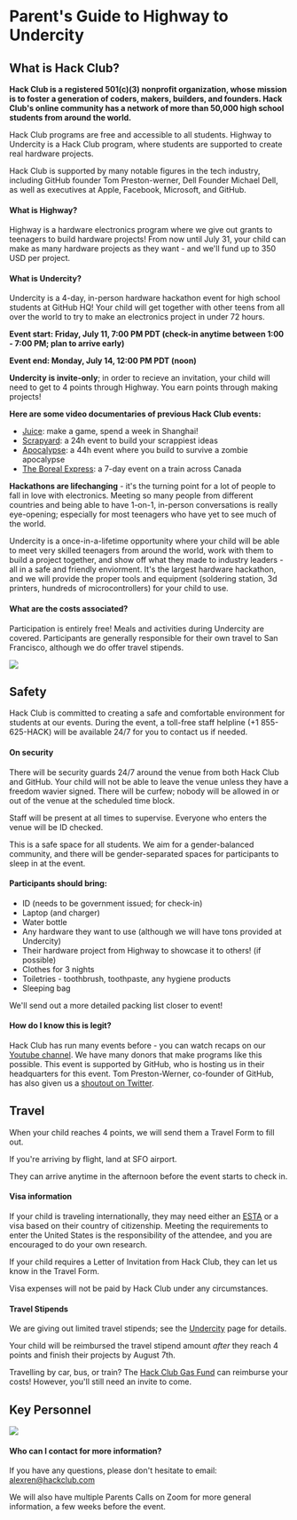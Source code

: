 # Parent's Guide to Highway to Undercity

## What is Hack Club?

**Hack Club is a registered 501(c)(3) nonprofit organization, whose mission is to foster a generation of coders, makers, builders, and founders. Hack Club's online community has a network of more than 50,000 high school students from around the world.**

Hack Club programs are free and accessible to all students. Highway to Undercity is a Hack Club program, where students are supported to create real hardware projects.

Hack Club is supported by many notable figures in the tech industry, including GitHub founder Tom Preston-werner, Dell Founder Michael Dell, as well as executives at Apple, Facebook, Microsoft, and GitHub.

#### What is Highway?

Highway is a hardware electronics program where we give out grants to teenagers to build hardware projects! From now until July 31, your child can make as many hardware projects as they want - and we'll fund up to 350 USD per project.

#### What is Undercity?

Undercity is a 4-day, in-person hardware hackathon event for high school students at GitHub HQ! Your child will get together with other teens from all over the world to try to make an electronics project in under 72 hours.

**Event start: Friday, July 11, 7:00 PM PDT (check-in anytime between 1:00 - 7:00 PM; plan to arrive early)**

**Event end: Monday, July 14, 12:00 PM PDT (noon)**

**Undercity is invite-only**; in order to recieve an invitation, your child will need to get to 4 points through Highway. You earn points through making projects!

**Here are some video documentaries of previous Hack Club events:**

- [Juice](https://www.youtube.com/watch?v=fuTlToZ1SX8): make a game, spend a week in Shanghai!
- [Scrapyard](https://www.youtube.com/watch?v=8iM1W8kXrQA&t=1s): a 24h event to build your scrappiest ideas
- [Apocalypse](https://www.youtube.com/watch?v=QvCoISXfcE8): a 44h event where you build to survive a zombie apocalypse
- [The Boreal Express](https://www.youtube.com/watch?v=hiG3fYq3xUU): a 7-day event on a train across Canada

**Hackathons are lifechanging** - it's the turning point for a lot of people to fall in love with electronics. Meeting so many people from different countries and being able to have 1-on-1, in-person conversations is really eye-opening; especially for most teenagers who have yet to see much of the world. 

Undercity is a once-in-a-lifetime opportunity where your child will be able to meet very skilled teenagers from around the world, work with them to build a project together, and show off what they made to industry leaders - all in a safe and friendly enviorment. It's the largest hardware hackathon, and we will provide the proper tools and equipment (soldering station, 3d printers, hundreds of microcontrollers) for your child to use.

#### What are the costs associated?

Participation is entirely free! Meals and activities during Undercity are covered. Participants are generally responsible for their own travel to San Francisco, although we do offer travel stipends.

<img src="/hackathons.png" style="width: full" class=""></img>

## Safety

Hack Club is committed to creating a safe and comfortable environment for students at our events. During the event, a toll-free staff helpline (+1 855-625-HACK) will be available 24/7 for you to contact us if needed.

#### On security

There will be security guards 24/7 around the venue from both Hack Club and GitHub. Your child will not be able to leave the venue unless they have a freedom wavier signed. There will be curfew; nobody will be allowed in or out of the venue at the scheduled time block.

Staff will be present at all times to supervise. Everyone who enters the venue will be ID checked.

This is a safe space for all students. We aim for a gender-balanced community, and there will be gender-separated spaces for participants to sleep in at the event.

#### Participants should bring:

- ID (needs to be government issued; for check-in)
- Laptop (and charger)
- Water bottle
- Any hardware they want to use (although we will have tons provided at Undercity)
- Their hardware project from Highway to showcase it to others! (if possible)
- Clothes for 3 nights
- Toiletries - toothbrush, toothpaste, any hygiene products
- Sleeping bag 

We'll send out a more detailed packing list closer to event!

#### How do I know this is legit?

Hack Club has run many events before - you can watch recaps on our [Youtube channel](https://www.youtube.com/@HackClubHQ). We have many donors that make programs like this possible. This event is supported by GitHub, who is hosting us in their headquarters for this event. Tom Preston-Werner, co-founder of GitHub, has also given us a [shoutout on Twitter](https://x.com/mojombo/status/1927596252507619426).

## Travel

When your child reaches 4 points, we will send them a Travel Form to fill out. 

If you're arriving by flight, land at SFO airport.

They can arrive anytime in the afternoon before the event starts to check in. 

#### Visa information

If your child is traveling internationally, they may need either an [ESTA](https://www.cbp.gov/travel/international-visitors/esta) or a visa based on their country of citizenship. Meeting the requirements to enter the United States is the responsibility of the attendee, and you are encouraged to do your own research.

If your child requires a Letter of Invitation from Hack Club, they can let us know in the Travel Form.

Visa expenses will not be paid by Hack Club under any circumstances.

#### Travel Stipends

We are giving out limited travel stipends; see the [Undercity](undercity) page for details.

Your child will be reimbursed the travel stipend amount *after* they reach 4 points and finish their projects by August 7th.

Travelling by car, bus, or train? The [Hack Club Gas Fund](https://gas.hackclub.com/) can reimburse your costs! However, you'll still need an invite to come.

## Key Personnel

<img src="/keypeople.png" style="width: full" class=""></img>

#### Who can I contact for more information?

If you have any questions, please don't hesitate to email: alexren@hackclub.com

We will also have multiple Parents Calls on Zoom for more general information, a few weeks before the event.
